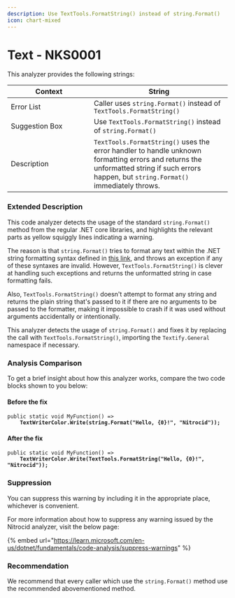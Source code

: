 ```yaml
---
description: Use TextTools.FormatString() instead of string.Format()
icon: chart-mixed
---
```


# Text - NKS0001

This analyzer provides the following strings:

<table><thead><tr><th width="174">Context</th><th>String</th></tr></thead><tbody><tr><td>Error List</td><td>Caller uses <code>string.Format()</code> instead of <code>TextTools.FormatString()</code></td></tr><tr><td>Suggestion Box</td><td>Use <code>TextTools.FormatString()</code> instead of <code>string.Format()</code></td></tr><tr><td>Description</td><td><code>TextTools.FormatString()</code> uses the error handler to handle unknown formatting errors and returns the unformatted string if such errors happen, but <code>string.Format()</code> immediately throws.</td></tr></tbody></table>

### Extended Description

This code analyzer detects the usage of the standard `string.Format()` method from the regular .NET core libraries, and highlights the relevant parts as yellow squiggly lines indicating a warning.

The reason is that `string.Format()` tries to format any text within the .NET string formatting syntax defined in [this link](https://learn.microsoft.com/en-us/dotnet/api/system.string.format), and throws an exception if any of these syntaxes are invalid. However, `TextTools.FormatString()` is clever at handling such exceptions and returns the unformatted string in case formatting fails.

Also, `TextTools.FormatString()` doesn't attempt to format any string and returns the plain string that's passed to it if there are no arguments to be passed to the formatter, making it impossible to crash if it was used without arguments accidentally or intentionally.

This analyzer detects the usage of `string.Format()` and fixes it by replacing the call with `TextTools.FormatString()`, importing the `Textify.General` namespace if necessary.

### Analysis Comparison

To get a brief insight about how this analyzer works, compare the two code blocks shown to you below:

#### Before the fix

<pre class="language-csharp" data-title="Somewhere in your mod code..." data-line-numbers><code class="lang-csharp">public static void MyFunction() =>
<strong>    TextWriterColor.Write(string.Format("Hello, {0}!", "Nitrocid"));
</strong></code></pre>

#### After the fix

<pre class="language-csharp" data-title="Somewhere in your mod code..." data-line-numbers><code class="lang-csharp">public static void MyFunction() =>
<strong>    TextWriterColor.Write(TextTools.FormatString("Hello, {0}!", "Nitrocid"));
</strong></code></pre>

### Suppression

You can suppress this warning by including it in the appropriate place, whichever is convenient.

For more information about how to suppress any warning issued by the Nitrocid analyzer, visit the below page:

{% embed url="https://learn.microsoft.com/en-us/dotnet/fundamentals/code-analysis/suppress-warnings" %}

### Recommendation

We recommend that every caller which use the `string.Format()` method use the recommended abovementioned method.
